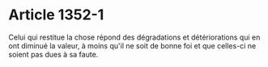 # Article 1352-1

<p>Celui qui restitue la chose répond des dégradations et détériorations qui en ont diminué la valeur, à moins qu'il ne soit de bonne foi et que celles-ci ne soient pas dues à sa faute.</p>
